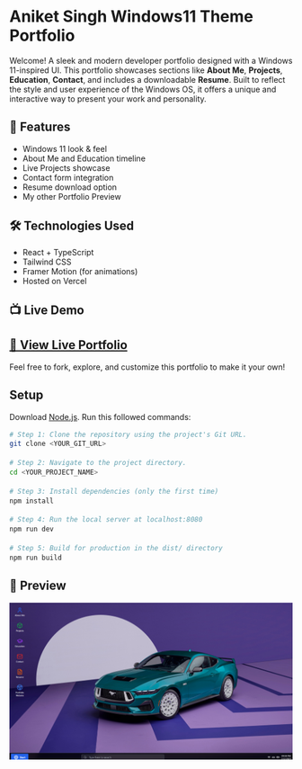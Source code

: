 # Aniket Singh Windows11 Theme Portfolio
Welcome!
A sleek and modern developer portfolio designed with a Windows 11-inspired UI. This portfolio showcases sections like **About Me**, **Projects**, **Education**, **Contact**, and includes a downloadable **Resume**. Built to reflect the style and user experience of the Windows OS, it offers a unique and interactive way to present your work and personality.

## 🚀 Features

- Windows 11 look & feel
- About Me and Education timeline
- Live Projects showcase
- Contact form integration
- Resume download option
- My other Portfolio Preview

## 🛠️ Technologies Used

- React + TypeScript
- Tailwind CSS
- Framer Motion (for animations)
- Hosted on Vercel


## 📺 Live Demo

[🔗 View Live Portfolio](https://aniketwindows11folio.vercel.app/)
---
Feel free to fork, explore, and customize this portfolio to make it your own!


## Setup

Download [Node.js](https://nodejs.org/en/download/).
Run this followed commands:

```bash
# Step 1: Clone the repository using the project's Git URL.
git clone <YOUR_GIT_URL>

# Step 2: Navigate to the project directory.
cd <YOUR_PROJECT_NAME>

# Step 3: Install dependencies (only the first time)
npm install

# Step 4: Run the local server at localhost:8080
npm run dev

# Step 5: Build for production in the dist/ directory
npm run build
```
## 📸 Preview

![Windows 11 Portfolio Preview](Windows_11_Portfolio.png)
